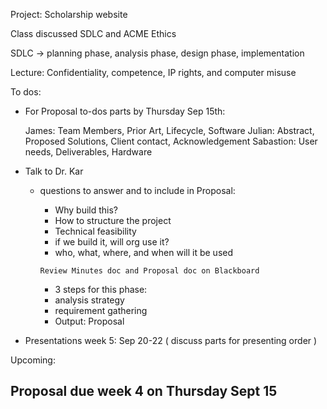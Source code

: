 Project: Scholarship website

Class discussed SDLC and ACME Ethics

SDLC -> planning phase, analysis phase, design phase, implementation

Lecture: Confidentiality, competence, IP rights, and computer misuse

To dos: 

  - For Proposal to-dos parts by Thursday Sep 15th:

    James: Team Members, Prior Art, Lifecycle, Software
    Julian: Abstract, Proposed Solutions, Client contact, Acknowledgement
    Sabastion: User needs, Deliverables, Hardware

  - Talk to Dr. Kar
    - questions to answer and to include in Proposal:
        - Why build this?
        - How to structure the project
        - Technical feasibility 
        - if we build it, will org use it?
        - who, what, where, and when will it be used
        ```
        Review Minutes doc and Proposal doc on Blackboard
        ```
        
        - 3 steps for this phase:
        - analysis strategy
        - requirement gathering
        - Output: Proposal
        
    
  - Presentations week 5: Sep 20-22 ( discuss parts for presenting order )

Upcoming:

 <h2

Proposal due week 4 on Thursday Sept 15
</h2>
